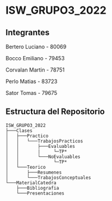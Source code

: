 # ISW_GRUPO3_2022

## Integrantes

Bertero Luciano - 80069

Bocco Emiliano - 79453 

Corvalan Martin - 78751

Perlo Matias - 83723

Sator Tomas - 79675
    
## Estructura del Repositorio

    ISW_GRUPO3_2022
    ├───Clases
    │   ├───Practico
    │   │   └───TrabajosPracticos
    │   │       ├───Evaluables
    │   │       |     └─TP*
    │   │       └───NoEvaluables
    │   │             └─TP*
    │   └───Teorico
    │       ├───Resumenes
    │       └───TrabajosConceptuales
    └───MaterialCatedra
        ├───Bibliografia
        └───Presentaciones
